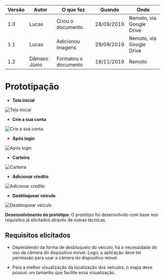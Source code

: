 |Versão| Autor | O que fez |  Quando | Onde |
|------|------| --------  |-------- | -----|
|1.0| Lucas | Criou o documento. |28/09/2019| Remoto, via Google Drive |
|1.1| Lucas | Adicionou imagens |29/09/2019| Remoto, via Google Drive |
|1.2| Dâmaso Júnio | Formatou o documento | 18/11/2019 | Remoto |

# Prototipação

-  **Tela inicial**

![Tela inicial](/img/elicitacao/requisitos/prototipacao/tela_inicial.png)

- **Crie a sua conta**

![Crie a sua conta](/img/elicitacao/requisitos/prototipacao/criar_conta.png)

- **Após login**

![Após login](/img/elicitacao/requisitos/prototipacao/interno.png)

- **Carteira**

![Carteira](/img/elicitacao/requisitos/prototipacao/carteira.png)

- **Adicionar cŕedito**

![Adicionar cŕedito](/img/elicitacao/requisitos/prototipacao/adicionar_credito.png)

- **Desbloquear veículo**

![Desbloquear veículo](/img/elicitacao/requisitos/prototipacao/camera.png)


**Desenvolvimento do protótipo:** O protótipo foi desenvolvido com base nos requisitos já elicitados através de outras técnicas.


## Requisitos elicitados

* Dependendo da forma de desbloqueio do véiculo, há a necessidade do uso da câmera do dispositivo móvel. Logo, a aplicação deve ter permissão para usar a câmera do dispositivo móvel.

* Para a melhor visualização da localização dos veículos, o mapa deve possuir um tamanho que facilite essa visualização.
